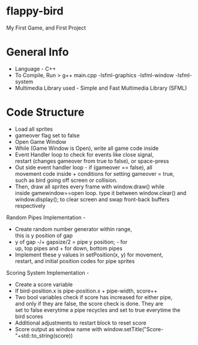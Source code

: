 # flappy-bird
My First Game, and First Project

# General Info
- Language - C++ <br>
- To Compile, Run > g++ main.cpp -lsfml-graphics -lsfml-window -lsfml-system <br>
- Multimedia Library used - Simple and Fast Multimedia Library (SFML)

# Code Structure
- Load all sprites <br>
- gameover flag set to false <br>
- Open Game Window <br>
- While (Game Window is Open), write all game code inside <br>
- Event Handler loop to check for events like close signal,<br>
restart (changes gameover from true to false), or space-press <br>
- Out side event handler loop - if (gameover == false), all <br>
movement code inside + conditions for setting gameover = true, <br>
such as bird going off screen or collision. <br>
- Then, draw all sprites every frame with window.draw() while <br>
inside gamewindow==open loop. type it between window.clear() and <br>
window.display(); to clear screen and swap front-back buffers respectively 

Random Pipes Implementation - <br>
- Create random number generator within range, <br>
this is y position of gap <br>
- y of gap -/+ gapsize/2 = pipe y position; - for <br>
up, top pipes and + for down, bottom pipes <br>
- Implement these y values in setPosition(x, y) for movement, <br>
restart, and initial position codes for pipe sprites

Scoring System Implementation - <br>
- Create a score variable <br>
- If bird-position.x is pipe-position.x + pipe-width, score++ <br>
- Two bool variables check if score has increased for either pipe, <br>
and only if they are false, the score check is done. They are <br>
set to false everytime a pipe recycles and set to true everytime the <br>
bird scores <br>
- Additional adjustments to restart block to reset score <br>
- Score output as window name with window.setTitle("Score- "+std::to_string(score)) 